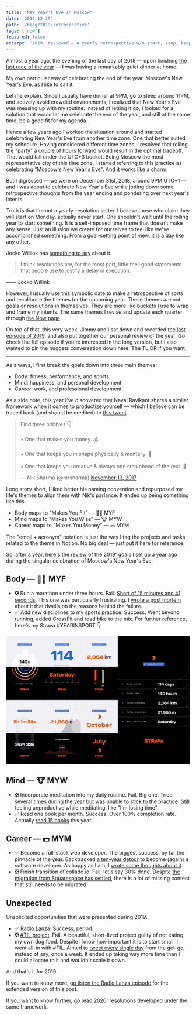 ```yaml
---
title: "New Year's Eve In Moscow"
date: '2019-12-29'
path: '/blog/2019/retrospective'
tags: ['now']
featured: false
excerpt: '2019, reviewed — a yearly retrospective w/o start, stop, keep.'
---
```


Almost a year ago, the evening of the last day of 2018 — upon finishing [the last race of the year](https://www.strava.com/activities/2047044326) — I was having a remarkably quiet dinner at home.

My own particular way of celebrating the end of the year. Moscow's New Year's Eve, as I like to call it.

Let me explain. Since I usually have dinner at 9PM, go to sleep around 11PM, and actively avoid crowded environments, I realized that New Year's Eve was messing up with my routine. Instead of letting it go, I looked for a solution that would let me celebrate the end of the year, and still at the same time, be a good fit for my agenda.

Hence a few years ago I worked the situation around and started celebrating New Year's Eve from another time zone. One that better suited my schedule. Having considered different time zones, I resolved that rolling the "party" a couple of hours forward would result in the optimal tradeoff. That would fall under the UTC+3 bucket. Being Moscow the most representative city of this time zone, I started referring to this practice as celebrating "Moscow's New Year's Eve". And it works like a charm.

But I digressed — we were on December 31st, 2018, around 9PM UTC+1 — and I was about to celebrate New Year's Eve while jotting down some retrospective thoughts from the year ending and pondering over next year's intents.

Truth is that I'm not a yearly-resolution setter. I believe those who claim they will start on Monday, actually never start. One shouldn't wait until the rolling year to start something. It is a self-imposed time frame that doesn't make any sense. Just an illusion we create for ourselves to feel like we've accomplished something. From a goal-setting point of view, it is a day like any other.

Jocko Willink has [something to say](https://youtu.be/02tq9USODe4?t=7100) about it.

> I think resolutions are, for the most part, little feel-good statements that people use to justify a delay in execution.

—— Jocko Willink

However, I usually use this symbolic date to make a retrospective of sorts and recalibrate the themes for the upcoming year. These themes are not goals or resolutions in themselves. They are more like buckets I use to wrap and frame my intents. The same themes I revise and update each quarter through [the Now page](/now).

On top of that, this very week, Jimmy and I sat down and recorded [the last episode of 2019](https://www.radiolanza.com/episodes/19), and also put together our personal review of the year. Go check the full episode if you're interested in the long version, but I also wanted to pin the nuggets conversation down here. The TL;DR if you want.

---

As always, I first break the goals down into three main themes:

- Body: fitness, performance, and sports.
- Mind: happiness, and personal development.
- Career: work, and professional development.

As a side note, this year I've discovered that Naval Ravikant shares a similar framework when it comes to [productize yourself](https://nav.al/productize-yourself) — which I believe can be traced back (and should be credited) to [this tweet](https://twitter.com/mrsharma/status/930106523052785665).

<blockquote class="twitter-tweet"><p lang="en" dir="ltr">Find three hobbies 👇<br><br>• One that makes you money. 💰 <br><br>• One that keeps you in shape physically &amp; mentally. 💪 <br><br>• One that keeps you creative &amp; always one step ahead of the rest. 🧠</p>&mdash; Nik Sharma (@mrsharma) <a href="https://twitter.com/mrsharma/status/930106523052785665?ref_src=twsrc%5Etfw">November 13, 2017</a></blockquote>

Long story short, I liked better his naming convention and repurposed my life's themes to align them with Nik's parlance. It ended up being something like this.

- Body maps to "Makes You Fit" — 🏋️‍♂️ MYF
- Mind maps to "Makes You Wise" — 🐮 MYW
- Career maps to "Makes You Money" — 💶 MYM

The "emoji + acronym" notation is just the way I tag the projects and tasks related to the theme in Notion. No big deal — just put it here for reference.

So, after a year, here's the review of the 2019' goals I set up a year ago during the singular celebration of Moscow's New Year's Eve.

## Body — 🏋️‍♂️ MYF

- ❎ Run a marathon under three hours. Fail. [Short of 15 minutes and 41 seconds](https://www.strava.com/activities/1996244257). This one was particularly frustrating. I [wrote a post mortem](/blog/2019/sunsetting-sub3) about it that dwells on the reasons behind the failure.
- ✅ Add new disciplines to my sports practice. Success. Went beyond running, added CrossFit and road bike to the mix. For further reference, here's my Strava #YEARINSPORT 👇

![Strava 2019 — #YEARINSPORT](../../images/strava-2019.jpg 'Strava 2019 — #YEARINSPORT')

## Mind — 🐮 MYW

- ❎ Incorporate meditation into my daily routine. Fail. Big one. Tried several times during the year but was unable to stick to the practice. Still feeling unproductive while meditating, like "I'm losing time".
- ✅ Read one book per month. Success. Over 100% completion rate. Actually [read 15 books](/books) this year.

## Career — 💶 MYM

- ✅ Become a full-stack web developer. The biggest success, by far the pinnacle of the year. Backtracked [a ten-year detour](/blog/2019/right-time) to become (again) a software developer. As happy as I am, I [wrote some thoughts about it](/blog/2020/hi-from-gamestry).
- ❎ Finish transition of collado.io. Fail, let's say 30% done. Despite [the migration from Squarespace has settled](/blog/2018/collado-io-live), there is a lot of missing content that still needs to be migrated.

## Unexpected

Unsolicited opportunities that were presented during 2019.

- ✅ [Radio Lanza](/blog/2019/radio-lanza). Success, period.
- ❎ [#TIL project](/blog/2019/til). Fail. A beautiful, short-lived project guilty of not eating my own dog food. Despite I know how important it is to start small, I went all-in with #TIL. Aimed to [tweet every single day](/blog/2019/til-side-effects) from the get-go, instead of say, once a week. It ended up taking way more time than I could allocate to it and wouldn't scale it down.

And that's it for 2019.

If you want to know more, [go listen the Radio Lanza episode](https://www.radiolanza.com/episodes/19) for the extended version of this post.

If you want to know further, [go read 2020' resolutions](/blog/2020/resolutions) developed under the same framework.
